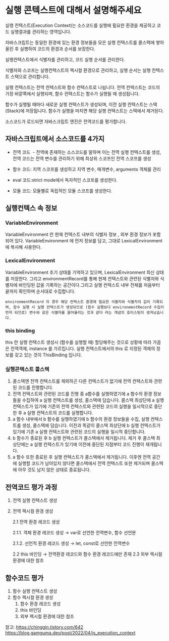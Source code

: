 # 실행 콘텍스트에 대해서 설명해주세요
실행 컨텍스트(Execution Context)는 소스코드를 실행에 필요한 환경을 제공하고 코드 실행결과를 관리하는 영역입니다.

자바스크립트는 동일한 환경에 있는 환경 정보들을 모은 실행 컨텍스트를 콜스택에 쌓아올린 후 실행하여 코드의 환경과 순서를 보장한다.

실행컨텍스트에서 식별자를 관리하고, 코드 실행 순서를 관리한다.

식별자와 스코프는 실행컨텍스트의 렉시컬 환경으로 관리하고, 실행 순서는 실행 컨텍스트 스택으로 관리합니다. 

실행 컨텍스트는 전역 컨텍스트와 함수 컨텍스트로 나뉩니다. 전역 컨텍스트는 코드의 가장 바깥쪽에서 실행되며, 함수 컨텍스트는 함수가 실행될 때 생성됩니다.

함수가 실행될 때마다 새로운 실행 컨텍스트가 생성되며, 이전 실행 컨텍스트는 스택(Stack)에 저장됩니다. 함수가 실행을 마치면 해당 실행 컨텍스트는 스택에서 제거된다.

소스코드가 로드되면 자바스크립트 엔진은 전역코드를 평가합니다.


## 자바스크립트에서 소스코드를 4가지
- 전역 코드  - 전역에 존재하는 소스코드를 말하며 이는 전역 실행 컨텍스트를 생성,  전역 코드는 전역 변수를 관리하기 위해 최상위 스코프인 전역 스코프를 생성

- 함수 코드: 지역 스코프를 생성하고 지역 변수, 매개변수, arguments 객체를 관리

- eval 코드:strict mode에서 독자적인 스코프를 생성한다.

- 모듈 코드: 모듈별로 독립적인 모듈 스코프를 생성한다.

## 실행컨텍스 속 정보
### VariableEnvironment
VariableEnvironment 란 현재 컨텍스트 내부의 식별자 정보 , 외부 환경 정보가 포함되어 있다.
VariableEnvironment 에 먼저 정보를 담고, 그대로 LexicalEnvironment 에 복사해 사용한다.

### LexicalEnvironment
VariableEnvironment 초기 상태를 기억하고 있으며, LexicalEnvironment 최신 상태를 저장한다.
그리고 environmentRecord를 통해 현재 컨텍스트와 관련된 식별자와 식별자에 바인딩된 값을 기록하는 공간이다.그리고 실행 컨텍스트 내부 전체를 처음부터 끝까지 확인하며 순서대로 수집합니다.

```
environmentRecord 의 경우 해당 컨텍스트 환경에 필요한 식별자와 식별자의 값이 기록되며, 함수 실행 시 실행 컨텍스트가 생성되므로 (함수 실행보다 environmentRecord 수집이 먼저 되므로) 변수와 같은 식별자를 끌어올리는 것과 같다 라는 개념의 호이스팅이 생겨났습니다.
```
### this binding
this 란 실행 컨텍스트 생성시 (함수를 실행할 때) 할당해주는 것으로 상황에 따라 가끔은 전역객체, instance 를 가르킵니다.
실행 컨텍스트에서의 this 로 지정된 객체의 정보를 갖고 있는 것이 ThisBinding 입니다.


### 실행콘텍스트 콜스텍
1. 콜스택엔 전역 컨텍스트를 제외하곤 다른 컨텍스트가 없기에 전역 컨텍스트와 관련된 코드를 진행합니다.
2. 전역 컨텍스트와 관련된 코드를 진행 중 a함수를 실행하였기에 a 함수의 환경 정보들을 수집하여 a 실행 컨텍스트를 생성, 콜스택에 담습니다.
콜스택 최상단에 a 실행 컨텍스트가 있기에 기존의 전역 컨텍스트와 관련된 코드의 실행을 일시적으로 중단한 후 a 실행 컨텍스트의 코드를 실행합니다.
3. a 함수 내부에서 b 함수를 실행하였기에 b 함수의 환경 정보들을 수집, 실행 컨텍스트를 생성, 콜스택에 담습니다. 이전과 똑같이 콜스택 최상단에 b 실행 컨텍스트가 있기에 기존 a 실행 컨텍스트와 관련된 코드의 실행을 일시적 중단합니다.
4. b 함수가 종료된 후 b 실행 컨텍스트가 콜스택에서 제거됩니다. 제거 후 콜스택 최상단에는 a 실행 컨텍스트가 있기에 이전에 중단된 지점부터 코드 진행이 재개됩니다.
5. a 함수 또한 종료된 후 실행 컨텍스트가 콜스택에서 제거됩니다.
이후엔 전역 공간에 실행할 코드가 남아있지 않다면 콜스택에서 전역 컨텍스트 또한 제거되며 콜스택에 아무 것도 남지 않은 상태로 종료됩니다.


## 전역코드 평가 과정

1. 전역 실행 컨텍스트 생성
2. 전역 렉시컬 환경 생성  

    2.1 전역 환경 레코드 생성  

     2.1.1. 객체 환경 레코드 생성 → var로 선언한 전역변수, 함수 선언문  

     2.1.2. 선언적 환경 레코드 생성 → let, const로 선언한 전역변수  

    2.2 this 바인딩 → 전역환경 레코드와 함수 환경 레코드에만 존재
    2.3 외부 렉시컬 환경에 대한 참조

## 함수코드 평가

1. 함수 실행 컨텍스트 생성
2. 함수 렉시컬 환경 생성
    1. 함수 환경 레코드 생성
    2. this 바인딩
    3. 외부 렉시컬 환경에 대한 참조


  
참고:
https://chinggin.tistory.com/642
https://blog.gamguma.dev/post/2022/04/js_execution_context
